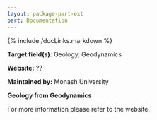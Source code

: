 ```yaml
---
layout: package-part-ext
part: Documentation
---
```

{% include /docLinks.markdown %}

**Target field(s):** Geology, Geodynamics 

**Website:** ?? 

**Maintained by:** Monash University


**Geology from Geodynamics**

For more information please refer to the website.
